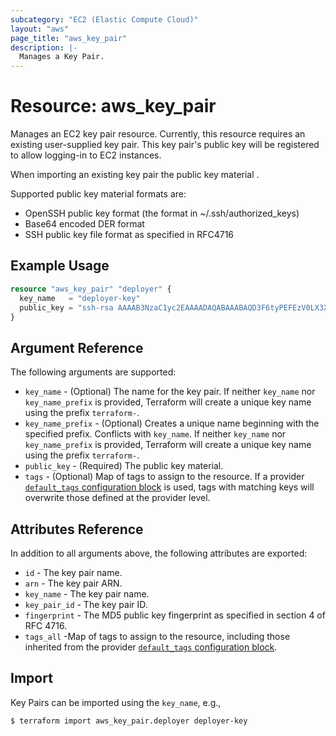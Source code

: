 ```yaml
---
subcategory: "EC2 (Elastic Compute Cloud)"
layout: "aws"
page_title: "aws_key_pair"
description: |-
  Manages a Key Pair.
---
```


# Resource: aws_key_pair

Manages an EC2 key pair resource.
Currently, this resource requires an existing user-supplied key pair.
This key pair's public key will be registered to allow logging-in to EC2 instances.

When importing an existing key pair the public key material .

Supported public key material formats are:

* OpenSSH public key format (the format in ~/.ssh/authorized_keys)
* Base64 encoded DER format
* SSH public key file format as specified in RFC4716

## Example Usage

```terraform
resource "aws_key_pair" "deployer" {
  key_name   = "deployer-key"
  public_key = "ssh-rsa AAAAB3NzaC1yc2EAAAADAQABAAABAQD3F6tyPEFEzV0LX3X8BsXdMsQz1x2cEikKDEY0aIj41qgxMCP/iteneqXSIFZBp5vizPvaoIR3Um9xK7PGoW8giupGn+EPuxIA4cDM4vzOqOkiMPhz5XK0whEjkVzTo4+S0puvDZuwIsdiW9mxhJc7tgBNL0cYlWSYVkz4G/fslNfRPW5mYAM49f4fhtxPb5ok4Q2Lg9dPKVHO/Bgeu5woMc7RY0p1ej6D4CKFE6lymSDJpW0YHX/wqE9+cfEauh7xZcG0q9t2ta6F6fmX0agvpFyZo8aFbXeUBr7osSCJNgvavWbM/06niWrOvYX2xwWdhXmXSrbX8ZbabVohBK41 email@example.com"
}
```

## Argument Reference

The following arguments are supported:

* `key_name` - (Optional) The name for the key pair. If neither `key_name` nor `key_name_prefix` is provided, Terraform will create a unique key name using the prefix `terraform-`.
* `key_name_prefix` - (Optional) Creates a unique name beginning with the specified prefix. Conflicts with `key_name`. If neither `key_name` nor `key_name_prefix` is provided, Terraform will create a unique key name using the prefix `terraform-`.
* `public_key` - (Required) The public key material.
* `tags` - (Optional) Map of tags to assign to the resource. If a provider [`default_tags` configuration block][default-tags] is used, tags with matching keys will overwrite those defined at the provider level.

## Attributes Reference

In addition to all arguments above, the following attributes are exported:

* `id` - The key pair name.
* `arn` - The key pair ARN.
* `key_name` - The key pair name.
* `key_pair_id` - The key pair ID.
* `fingerprint` - The MD5 public key fingerprint as specified in section 4 of RFC 4716.
* `tags_all` -Map of tags to assign to the resource, including those inherited from the provider [`default_tags` configuration block][default-tags].

## Import

Key Pairs can be imported using the `key_name`, e.g.,

```
$ terraform import aws_key_pair.deployer deployer-key
```

[default-tags]: https://www.terraform.io/docs/providers/aws/index.html#default_tags-configuration-block
